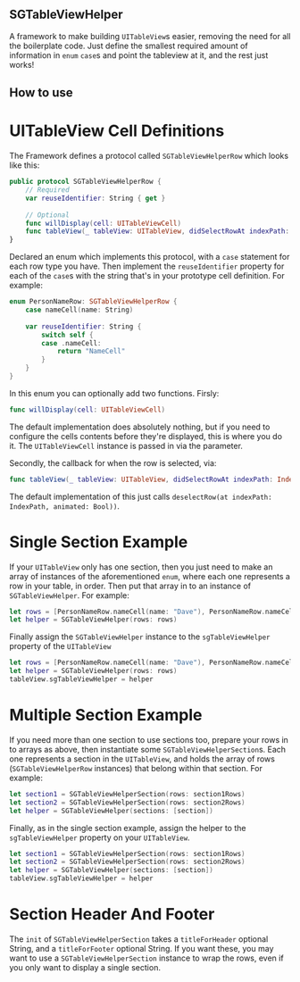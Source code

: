 ## SGTableViewHelper
A framework to make building `UITableView`s easier, removing the need for all the boilerplate code. Just define the smallest required amount of information in `enum` `case`s and point the tableview at it, and the rest just works!

## How to use
# UITableView Cell Definitions
The Framework defines a protocol called `SGTableViewHelperRow` which looks like this:

```swift
public protocol SGTableViewHelperRow {
    // Required
    var reuseIdentifier: String { get }
    
    // Optional
    func willDisplay(cell: UITableViewCell)
    func tableView(_ tableView: UITableView, didSelectRowAt indexPath: IndexPath)
}
```

Declared an enum which implements this protocol, with a `case` statement for each row type you have. Then implement the `reuseIdentifier` property for each of the `case`s with the string that's in your prototype cell definition. For example:

```swift
enum PersonNameRow: SGTableViewHelperRow {
    case nameCell(name: String)
    
    var reuseIdentifier: String {
        switch self {
        case .nameCell:
            return "NameCell"
        }
    }
}
```

In this enum you can optionally add two functions. Firsly:
```swift
func willDisplay(cell: UITableViewCell)
```
The default implementation does absolutely nothing, but if you need to configure the cells contents before they're displayed, this is where you do it. The `UITableViewCell` instance is passed in via the parameter.

Secondly, the callback for when the row is selected, via:
```swift
func tableView(_ tableView: UITableView, didSelectRowAt indexPath: IndexPath)
```
The default implementation of this just calls `deselectRow(at indexPath: IndexPath, animated: Bool))`.

# Single Section Example
If your `UITableView` only has one section, then you just need to make an array of instances of the aforementioned `enum`, where each one represents a row in your table, in order. Then put that array in to an instance of `SGTableViewHelper`. For example:
```swift
let rows = [PersonNameRow.nameCell(name: "Dave"), PersonNameRow.nameCell(name: "Geoffery")]
let helper = SGTableViewHelper(rows: rows)
```

Finally assign the `SGTableViewHelper` instance to the `sgTableViewHelper` property of the `UITableView` 

```swift
let rows = [PersonNameRow.nameCell(name: "Dave"), PersonNameRow.nameCell(name: "Geoffery")]
let helper = SGTableViewHelper(rows: rows)
tableView.sgTableViewHelper = helper
```

# Multiple Section Example
If you need more than one section to use sections too, prepare your rows in to arrays as above, then instantiate some `SGTableViewHelperSection`s. Each one represents a section in the `UITableView`, and holds the array of rows (`SGTableViewHelperRow` instances) that belong within that section. For example:

```swift
let section1 = SGTableViewHelperSection(rows: section1Rows)
let section2 = SGTableViewHelperSection(rows: section2Rows)
let helper = SGTableViewHelper(sections: [section])
```

Finally, as in the single section example, assign the helper to the `sgTableViewHelper` property on your `UITableView`.
```swift
let section1 = SGTableViewHelperSection(rows: section1Rows)
let section2 = SGTableViewHelperSection(rows: section2Rows)
let helper = SGTableViewHelper(sections: [section])
tableView.sgTableViewHelper = helper
```

# Section Header And Footer
The `init` of `SGTableViewHelperSection` takes a `titleForHeader` optional String, and a `titleForFooter` optional String. If you want these, you may want to use a `SGTableViewHelperSection` instance to wrap the rows, even if you only want to display a single section.

